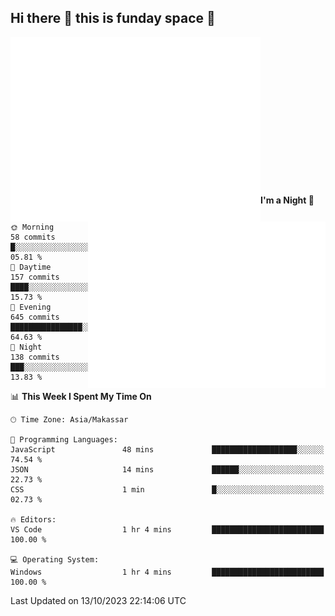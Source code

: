## Hi there 👋 this is funday space 🚀

<img align="left" width="400" alt="🌞" src="https://raw.githubusercontent.com/fhasnur/fhasnur/master/general.svg?token=ATQS65TR7ETTG5RLJUDIDBLBN34HE">
<img align="right" width="380" alt="🌞" src="https://raw.githubusercontent.com/fhasnur/fhasnur/master/statistics.svg?token=ATQS65TR7ETTG5RLJUDIDBLBN34HE">

<br><br><br><br><br><br><br><br><br><br><br><br><br><br>

<!--START_SECTION:waka-->
**I'm a Night 🦉** 

```text
🌞 Morning                58 commits          █░░░░░░░░░░░░░░░░░░░░░░░░   05.81 % 
🌆 Daytime                157 commits         ████░░░░░░░░░░░░░░░░░░░░░   15.73 % 
🌃 Evening                645 commits         ████████████████░░░░░░░░░   64.63 % 
🌙 Night                  138 commits         ███░░░░░░░░░░░░░░░░░░░░░░   13.83 % 
```


📊 **This Week I Spent My Time On** 

```text
🕑︎ Time Zone: Asia/Makassar

💬 Programming Languages: 
JavaScript               48 mins             ███████████████████░░░░░░   74.54 % 
JSON                     14 mins             ██████░░░░░░░░░░░░░░░░░░░   22.73 % 
CSS                      1 min               █░░░░░░░░░░░░░░░░░░░░░░░░   02.73 % 

🔥 Editors: 
VS Code                  1 hr 4 mins         █████████████████████████   100.00 % 

💻 Operating System: 
Windows                  1 hr 4 mins         █████████████████████████   100.00 % 
```


 Last Updated on 13/10/2023 22:14:06 UTC
<!--END_SECTION:waka-->
